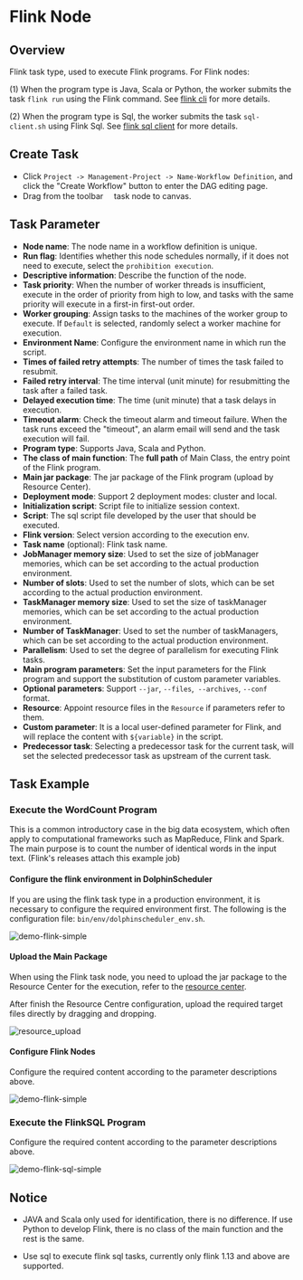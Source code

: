 # Flink Node

## Overview

Flink task type, used to execute Flink programs. For Flink nodes:

(1) When the program type is Java, Scala or Python, the worker submits the task `flink run` using the Flink command. See [flink cli](https://nightlies.apache.org/flink/flink-docs-release-1.14/docs/deployment/cli/) for more details.

(2) When the program type is Sql, the worker submits the task `sql-client.sh` using Flink Sql. See [flink sql client](https://nightlies.apache.org/flink/flink-docs-master/en/docs/dev/table/sqlclient/) for more details.

## Create Task

- Click `Project -> Management-Project -> Name-Workflow Definition`, and click the "Create Workflow" button to enter the DAG editing page.
- Drag from the toolbar <img src="/img/tasks/icons/flink.png" width="15"/>task node to canvas.

## Task Parameter

- **Node name**: The node name in a workflow definition is unique.
- **Run flag**: Identifies whether this node schedules normally, if it does not need to execute, select the `prohibition execution`.
- **Descriptive information**: Describe the function of the node.
- **Task priority**: When the number of worker threads is insufficient, execute in the order of priority from high to low, and tasks with the same priority will execute in a first-in first-out order.
- **Worker grouping**: Assign tasks to the machines of the worker group to execute. If `Default` is selected, randomly select a worker machine for execution.
- **Environment Name**: Configure the environment name in which run the script.
- **Times of failed retry attempts**: The number of times the task failed to resubmit.
- **Failed retry interval**: The time interval (unit minute) for resubmitting the task after a failed task.
- **Delayed execution time**: The time (unit minute) that a task delays in execution.
- **Timeout alarm**: Check the timeout alarm and timeout failure. When the task runs exceed the "timeout", an alarm email will send and the task execution will fail.
- **Program type**: Supports Java, Scala and Python.
- **The class of main function**: The **full path** of Main Class, the entry point of the Flink program.
- **Main jar package**: The jar package of the Flink program (upload by Resource Center).
- **Deployment mode**: Support 2 deployment modes: cluster and local.
- **Initialization script**: Script file to initialize session context.
- **Script**: The sql script file developed by the user that should be executed.
- **Flink version**: Select version according to the execution env.
- **Task name** (optional): Flink task name.
- **JobManager memory size**: Used to set the size of jobManager memories, which can be set according to the actual production environment.
- **Number of slots**: Used to set the number of slots, which can be set according to the actual production environment.
- **TaskManager memory size**: Used to set the size of taskManager memories, which can be set according to the actual production environment.
- **Number of TaskManager**: Used to set the number of taskManagers, which can be set according to the actual production environment.
- **Parallelism**: Used to set the degree of parallelism for executing Flink tasks.
- **Main program parameters**: Set the input parameters for the Flink program and support the substitution of custom parameter variables.
- **Optional parameters**: Support `--jar`, `--files`,` --archives`, `--conf` format.
- **Resource**: Appoint resource files in the `Resource` if parameters refer to them.
- **Custom parameter**: It is a local user-defined parameter for Flink, and will replace the content with `${variable}` in the script.
- **Predecessor task**: Selecting a predecessor task for the current task, will set the selected predecessor task as upstream of the current task.

## Task Example

### Execute the WordCount Program

This is a common introductory case in the big data ecosystem, which often apply to computational frameworks such as MapReduce, Flink and Spark. The main purpose is to count the number of identical words in the input text. (Flink's releases attach this example job)

#### Configure the flink environment in DolphinScheduler

If you are using the flink task type in a production environment, it is necessary to configure the required environment first. The following is the configuration file: `bin/env/dolphinscheduler_env.sh`.

![demo-flink-simple](/img/tasks/demo/flink_task01.png)

#### Upload the Main Package

When using the Flink task node, you need to upload the jar package to the Resource Center for the execution, refer to the [resource center](../resource.md).

After finish the Resource Centre configuration, upload the required target files directly by dragging and dropping.

![resource_upload](/img/tasks/demo/upload_jar.png)

#### Configure Flink Nodes

Configure the required content according to the parameter descriptions above.

![demo-flink-simple](/img/tasks/demo/flink_task02.png)

### Execute the FlinkSQL Program

Configure the required content according to the parameter descriptions above.

![demo-flink-sql-simple](/img/tasks/demo/flink_sql_test.png)

## Notice

- JAVA and Scala only used for identification, there is no difference. If use Python to develop Flink, there is no class of the main function and the rest is the same.

- Use sql to execute flink sql tasks, currently only flink 1.13 and above are supported.
